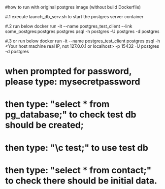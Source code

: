 #how to run with original postgres image (without build Dockerfile)

#.1 execute launch_db_serv.sh to start the postgres server container

#.2 run below
   docker run -it --name postgres_test_client --link some_postgres:postgres postgres psql -h postgres -U postgres -d postgres

#.3 or run below
   docker run -it --name postgres_test_client postgres psql -h <Your host machine real IP, not 127.0.0.1 or localhost> -p 15432 -U postgres -d postgres

   # when prompted for password, please type: mysecretpassword
   # then type: "select * from pg_database;" to check test db should be created;
   # then type: "\c test;" to use test db
   # then type: "select * from contact;" to check there should be initial data.